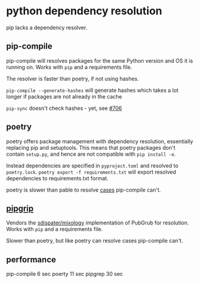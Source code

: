 # python dependency resolution

pip lacks a dependency resolver.

## pip-compile

pip-compile will resolves packages for the same Python version and OS it is running on. Works with `pip` and a requirements file.

The resolver is faster than poetry, if not using hashes.

`pip-compile --generate-hashes` will generate hashes which takes a lot longer if packages are not already in the cache

`pip-sync` doesn't check hashes - yet, see [#706](https://github.com/jazzband/pip-tools/pull/706)

## poetry

poetry offers package management with dependency resolution, essentially replacing pip and setuptools. This means that poetry packages don't contain `setup.py`, and hence are not compatible with `pip install -e`.

Instead dependencies are specified in `pyproject.toml` and resolved to `poetry.lock`. `poetry export -f requirements.txt` will export resolved dependencies to requirements.txt format.

poetry is slower than pable to resolve [cases](https://github.com/jazzband/pip-tools/issues/1187) pip-compile can't.

## [pipgrip](https://github.com/ddelange/pipgrip)

Vendors the [sdispater/mixology](https://github.com/sdispater/mixology) implementation of PubGrub for resolution. Works with `pip` and a requirements file.

Slower than poetry, but like poetry can resolve cases pip-compile can't.

## performance

pip-compile 6 sec
poerty 11 sec
pipgrep 30 sec
